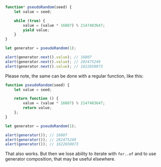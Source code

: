 ```js run demo
function* pseudoRandom(seed) {
    let value = seed;

    while (true) {
        value = (value * 16807) % 2147483647;
        yield value;
    }
}

let generator = pseudoRandom(1);

alert(generator.next().value); // 16807
alert(generator.next().value); // 282475249
alert(generator.next().value); // 1622650073
```

Please note, the same can be done with a regular function, like this:

```js run
function pseudoRandom(seed) {
    let value = seed;

    return function () {
        value = (value * 16807) % 2147483647;
        return value;
    };
}

let generator = pseudoRandom(1);

alert(generator()); // 16807
alert(generator()); // 282475249
alert(generator()); // 1622650073
```

That also works. But then we lose ability to iterate with `for..of` and to use generator composition, that may be useful elsewhere.
